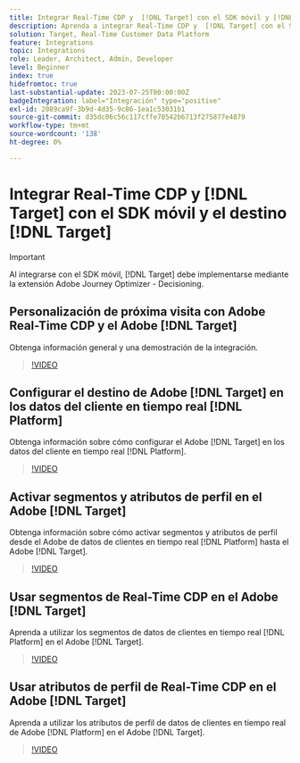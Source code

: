 ```yaml
---
title: Integrar Real-Time CDP y  [!DNL Target] con el SDK móvil y [!DNL Target] destino
description: Aprenda a integrar Real-Time CDP y  [!DNL Target] con el SDK móvil y [!DNL Target] destino.
solution: Target, Real-Time Customer Data Platform
feature: Integrations
topic: Integrations
role: Leader, Architect, Admin, Developer
level: Beginner
index: true
hidefromtoc: true
last-substantial-update: 2023-07-25T00:00:00Z
badgeIntegration: label="Integración" type="positive"
exl-id: 2089ca9f-3b9d-4d35-9c86-1ea1c53031b1
source-git-commit: d35dc06c56c117cffe70542b6713f275877e4879
workflow-type: tm+mt
source-wordcount: '138'
ht-degree: 0%

---
```


# Integrar Real-Time CDP y [!DNL Target] con el SDK móvil y el destino [!DNL Target]

>[!IMPORTANT]
>
>Al integrarse con el SDK móvil, [!DNL Target] debe implementarse mediante la extensión Adobe Journey Optimizer - Decisioning.

## Personalización de próxima visita con Adobe Real-Time CDP y el Adobe [!DNL Target]

Obtenga información general y una demostración de la integración.

>[!VIDEO](https://video.tv.adobe.com/v/340091?quality=12&learn=on)


## Configurar el destino de Adobe [!DNL Target] en los datos del cliente en tiempo real [!DNL Platform]

Obtenga información sobre cómo configurar el Adobe [!DNL Target] en los datos del cliente en tiempo real [!DNL Platform].

>[!VIDEO](https://video.tv.adobe.com/v/3449796/?learn=on&captions=spa)

## Activar segmentos y atributos de perfil en el Adobe [!DNL Target]

Obtenga información sobre cómo activar segmentos y atributos de perfil desde el Adobe de datos de clientes en tiempo real [!DNL Platform] hasta el Adobe [!DNL Target].

>[!VIDEO](https://video.tv.adobe.com/v/3447358/?learn=on&captions=spa)

## Usar segmentos de Real-Time CDP en el Adobe [!DNL Target]

Aprenda a utilizar los segmentos de datos de clientes en tiempo real [!DNL Platform] en el Adobe [!DNL Target].

>[!VIDEO](https://video.tv.adobe.com/v/3446830/?learn=on&captions=spa)

## Usar atributos de perfil de Real-Time CDP en el Adobe [!DNL Target]

Aprenda a utilizar los atributos de perfil de datos de clientes en tiempo real de Adobe [!DNL Platform] en el Adobe [!DNL Target].

>[!VIDEO](https://video.tv.adobe.com/v/3451896/?learn=on&captions=spa)
